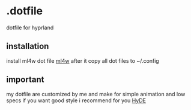 # .dotfile
dotfile for hyprland
## installation 
install ml4w dot file [ml4w](https://github.com/mylinuxforwork/hyprland-starter.git)
after it copy all dot files to ~/.config 

## important 
my dotfile are customized by me and make for simple animation and low specs
if you want good style i recommend for you [HyDE](https://github.com/HyDE-Project/HyDE.git) 
